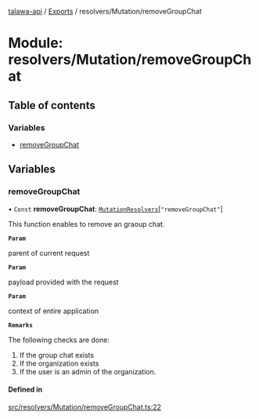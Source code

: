 [talawa-api](../README.md) / [Exports](../modules.md) / resolvers/Mutation/removeGroupChat

# Module: resolvers/Mutation/removeGroupChat

## Table of contents

### Variables

- [removeGroupChat](resolvers_Mutation_removeGroupChat.md#removegroupchat)

## Variables

### removeGroupChat

• `Const` **removeGroupChat**: [`MutationResolvers`](types_generatedGraphQLTypes.md#mutationresolvers)[``"removeGroupChat"``]

This function enables to remove an graoup chat.

**`Param`**

parent of current request

**`Param`**

payload provided with the request

**`Param`**

context of entire application

**`Remarks`**

The following checks are done:
1. If the group chat exists
2. If the organization exists
3. If the user is an admin of the organization.

#### Defined in

[src/resolvers/Mutation/removeGroupChat.ts:22](https://github.com/PalisadoesFoundation/talawa-api/blob/c766886/src/resolvers/Mutation/removeGroupChat.ts#L22)
